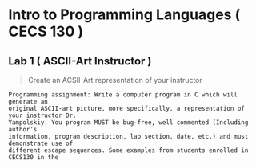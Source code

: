 # Intro to Programming Languages ( CECS 130 )

## Lab 1 ( ASCII-Art Instructor )
> Create an ACSII-Art representation of your instructor
```
Programming assignment: Write a computer program in C which will generate an
original ASCII-art picture, more specifically, a representation of your instructor Dr.
Yampolskiy. You program MUST be bug-free, well commented (Including author’s
information, program description, lab section, date, etc.) and must demonstrate use of
different escape sequences. Some examples from students enrolled in CECS130 in the 
```

